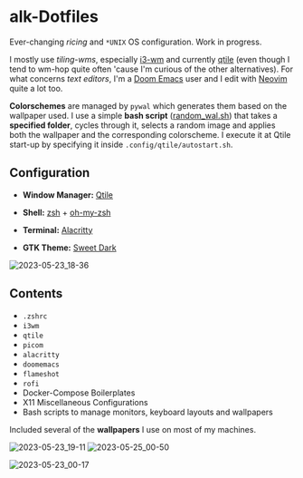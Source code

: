 # alk-Dotfiles
Ever-changing _ricing_ and `*UNIX` OS configuration. Work in progress.

I mostly use _tiling-wms_, especially [i3-wm](https://github.com/i3/i3) and currently [qtile](https://github.com/qtile/qtile) (even though I tend to wm-hop quite often 'cause I'm curious of the other alternatives). For what concerns _text editors_, I'm a [Doom Emacs](https://github.com/doomemacs/doomemacs) user and I edit with [Neovim](https://github.com/neovim/neovim) quite a lot too. 

**Colorschemes** are managed by `pywal` which generates them based on the wallpaper used. I use a simple **bash script** ([random_wal.sh](https://github.com/alcestide/Dotfiles/blob/main/random_wal.sh)) that takes a **specified folder**, cycles through it, selects a random image and applies both the wallpaper and the corresponding colorscheme. I execute it at Qtile start-up by specifying it inside `.config/qtile/autostart.sh`.

## Configuration

- **Window Manager:** [Qtile](https://github.com/qtile/qtile) 

- **Shell:** [zsh](https://www.zsh.org/) + [oh-my-zsh](https://ohmyz.sh/)

- **Terminal:** [Alacritty](https://github.com/alacritty/alacritty)

- **GTK Theme:** [Sweet Dark](https://github.com/EliverLara/Sweet)

![2023-05-23_18-36](https://github.com/alcestide/Dotfiles/assets/106203061/410fe864-2921-49de-94d7-3cb85bec2cc4)

## Contents

- `.zshrc`
- `i3wm`
- `qtile`
- `picom`
- `alacritty`
- `doomemacs`
- `flameshot`
- `rofi`
- Docker-Compose Boilerplates
- X11 Miscellaneous Configurations
- Bash scripts to manage monitors, keyboard layouts and wallpapers

Included several of the **wallpapers** I use on most of my machines.

![2023-05-23_19-11](https://github.com/alcestide/Dotfiles/assets/106203061/40d19df5-920f-49e3-8857-408d7780c930)
![2023-05-25_00-50](https://github.com/alcestide/Dotfiles/assets/106203061/3b0cbbe4-dca3-49a0-8b67-772c43e80493)

![2023-05-23_00-17](https://github.com/alcestide/Dotfiles/assets/106203061/09b7b455-9012-443f-865f-e41950e2750a)

